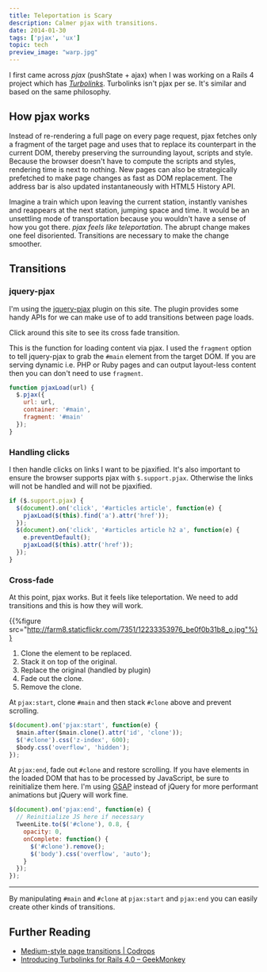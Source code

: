 ```yaml
---
title: Teleportation is Scary
description: Calmer pjax with transitions.
date: 2014-01-30
tags: ['pjax', 'ux']
topic: tech
preview_image: "warp.jpg"
---
```


I first came across _pjax_ (pushState + ajax) when I was working on a Rails 4 project which has [_Turbolinks_](https://github.com/rails/turbolinks). Turbolinks isn't pjax per se. It's similar and based on the same philosophy.

##  How pjax works

Instead of re-rendering a full page on every page request, pjax fetches only a fragment of the target page and uses that to replace its counterpart in the current DOM, thereby preserving the surrounding layout, scripts and style. Because the browser doesn't have to compute the scripts and styles, rendering time is next to nothing. New pages can also be strategically prefetched to make page changes as fast as DOM replacement. The address bar is also updated instantaneously with HTML5 History API.

Imagine a train which upon leaving the current station, instantly vanishes and reappears at the next station, jumping space and time. It would be an unsettling mode of transportation because you wouldn't have a sense of how you got there. _pjax feels like teleportation_. The abrupt change makes one feel disoriented. Transitions are necessary to make the change smoother.

## Transitions

### jquery-pjax

I'm using the [jquery-pjax](https://github.com/defunkt/jquery-pjax) plugin on this site. The plugin provides some handy APIs for we can make use of to add transitions between page loads.

Click around this site to see its cross fade transition.

This is the function for loading content via pjax. I used the `fragment` option to tell jquery-pjax to grab the `#main` element from the target DOM. If you are serving dynamic i.e. PHP or Ruby pages and can output layout-less content then you can don't need to use `fragment`.

```js
function pjaxLoad(url) {
  $.pjax({
    url: url,
    container: '#main',
    fragment: '#main'
  });
}
```

### Handling clicks

I then handle clicks on links I want to be pjaxified. It's also important to ensure the browser supports pjax with `$.support.pjax`. Otherwise the links will not be handled and will not be pjaxified.

```js
if ($.support.pjax) {
  $(document).on('click', '#articles article', function(e) {
    pjaxLoad($(this).find('a').attr('href'));
  });
  $(document).on('click', '#articles article h2 a', function(e) {
    e.preventDefault();
    pjaxLoad($(this).attr('href'));
  });
}
```

### Cross-fade

At this point, pjax works. But it feels like teleportation. We need to add transitions and this is how they will work.

{{%figure src="http://farm8.staticflickr.com/7351/12233353976_be0f0b31b8_o.jpg"%}}

1. Clone the element to be replaced.
2. Stack it on top of the original.
3. Replace the original (handled by plugin)
4. Fade out the clone.
5. Remove the clone.

At `pjax:start`, clone `#main` and then stack `#clone` above and prevent scrolling.

```js
$(document).on('pjax:start', function(e) {
  $main.after($main.clone().attr('id', 'clone'));
  $('#clone').css('z-index', 600);
  $body.css('overflow', 'hidden');
});
```

At `pjax:end`, fade out `#clone` and restore scrolling. If you have elements in the loaded DOM that has to be processed by JavaScript, be sure to reinitialize them here. I'm using [GSAP](http://www.greensock.com/gsap-js/) instead of jQuery for more performant animations but jQuery will work fine.

```js
$(document).on('pjax:end', function(e) {
  // Reinitialize JS here if necessary
  TweenLite.to($('#clone'), 0.8, {
    opacity: 0,
    onComplete: function() {
      $('#clone').remove();
      $('body').css('overflow', 'auto');
    }
  });
});
```

---

By manipulating `#main` and `#clone` at `pjax:start` and `pjax:end` you can easily create other kinds of transitions.

## Further Reading

* [Medium-style page transitions \| Codrops](http://tympanus.net/codrops/2013/10/30/medium-style-page-transition/)
* [Introducing Turbolinks for Rails 4.0 – GeekMonkey](http://geekmonkey.org/articles/28-introducing-turbolinks-for-rails-4-0)
